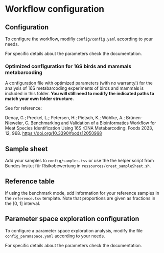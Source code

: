 # Workflow configuration

## Configuration

To configure the workflow, modifiy `config/config.yaml` according 
to your needs.

For specific details about the parameters 
check the documentation.

### Optimized configuration for 16S birds and mammals metabarcoding

A configuration file with optimized parameters (with no warranty!) for 
the analysis of 16S metabarcoding experiments of birds and mammals is 
included in this folder. 
**You will still need to modify the indicated paths to match your own folder structure.**

See for reference:

Denay, G.; Preckel, L.; Petersen, H.; Pietsch, K.; Wöhlke, A.; Brünen-Nieweler, C. 
Benchmarking and Validation of a Bioinformatics Workflow for Meat Species Identification Using 16S rDNA Metabarcoding. 
Foods 2023, 12, 968. https://doi.org/10.3390/foods12050968 

## Sample sheet

Add your samples to `config/samples.tsv` or use the 
the helper script from Bundes Insitut für Risikobewertung in 
`ressources/creat_sampleSheet.sh`.

## Reference table

If using the benchmark mode, sdd information for your reference samples in the `reference.tsv` template.
Note that proportions are given as fractions in the [0, 1] interval.

## Parameter space exploration configuration

To configure a parameter space exploration analysis, modify the file 
`config_paramspace.yaml` according to your needs.

For specific details about the parameters 
check the documentation.

